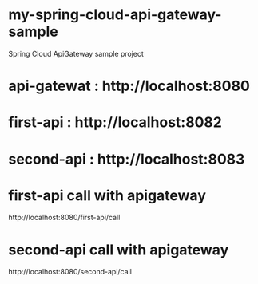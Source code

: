 # my-spring-cloud-api-gateway-sample
Spring Cloud ApiGateway sample project

# api-gatewat : http://localhost:8080
# first-api   : http://localhost:8082
# second-api  : http://localhost:8083


# first-api call with apigateway
http://localhost:8080/first-api/call

# second-api call with apigateway
http://localhost:8080/second-api/call
